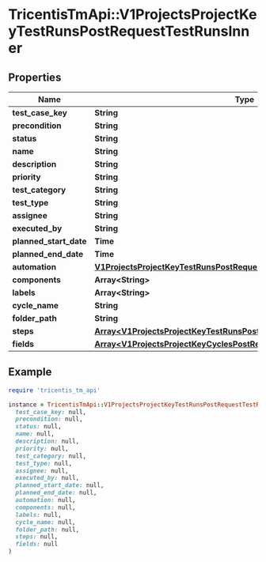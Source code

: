 # TricentisTmApi::V1ProjectsProjectKeyTestRunsPostRequestTestRunsInner

## Properties

| Name | Type | Description | Notes |
| ---- | ---- | ----------- | ----- |
| **test_case_key** | **String** |  |  |
| **precondition** | **String** |  | [optional] |
| **status** | **String** |  |  |
| **name** | **String** |  | [optional] |
| **description** | **String** |  | [optional] |
| **priority** | **String** |  | [optional] |
| **test_category** | **String** |  | [optional] |
| **test_type** | **String** |  |  |
| **assignee** | **String** |  | [optional] |
| **executed_by** | **String** |  | [optional] |
| **planned_start_date** | **Time** |  | [optional] |
| **planned_end_date** | **Time** |  | [optional] |
| **automation** | [**V1ProjectsProjectKeyTestRunsPostRequestTestRunsInnerAutomation**](V1ProjectsProjectKeyTestRunsPostRequestTestRunsInnerAutomation.md) |  | [optional] |
| **components** | **Array&lt;String&gt;** |  | [optional] |
| **labels** | **Array&lt;String&gt;** |  | [optional] |
| **cycle_name** | **String** |  | [optional] |
| **folder_path** | **String** |  | [optional] |
| **steps** | [**Array&lt;V1ProjectsProjectKeyTestRunsPostRequestTestRunsInnerStepsInner&gt;**](V1ProjectsProjectKeyTestRunsPostRequestTestRunsInnerStepsInner.md) |  | [optional] |
| **fields** | [**Array&lt;V1ProjectsProjectKeyCyclesPostRequestInnerFieldsInner&gt;**](V1ProjectsProjectKeyCyclesPostRequestInnerFieldsInner.md) |  | [optional] |

## Example

```ruby
require 'tricentis_tm_api'

instance = TricentisTmApi::V1ProjectsProjectKeyTestRunsPostRequestTestRunsInner.new(
  test_case_key: null,
  precondition: null,
  status: null,
  name: null,
  description: null,
  priority: null,
  test_category: null,
  test_type: null,
  assignee: null,
  executed_by: null,
  planned_start_date: null,
  planned_end_date: null,
  automation: null,
  components: null,
  labels: null,
  cycle_name: null,
  folder_path: null,
  steps: null,
  fields: null
)
```

